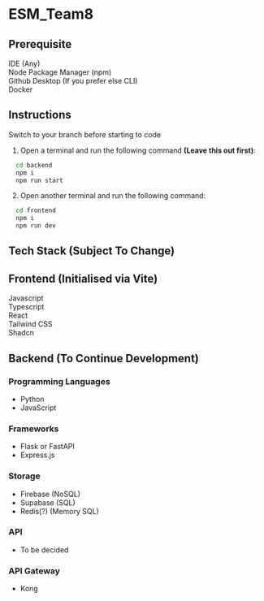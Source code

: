 # ESM_Team8

## Prerequisite
IDE (Any) <br>
Node Package Manager (npm) <br>
Github Desktop (If you prefer else CLI) <br>
Docker <br>

## Instructions

Switch to your branch before starting to code <br>

1. Open a terminal and run the following command <b>(Leave this out first)</b>:
```bash
  cd backend
  npm i
  npm run start
```
2. Open another terminal and run the following command:
```bash
  cd frontend
  npm i
  npm run dev
```
 
## Tech Stack (Subject To Change)

## Frontend (Initialised via Vite)
Javascript <br>
Typescript <br>
React <br>
Tailwind CSS <br>
Shadcn <br>

## Backend (To Continue Development)
### Programming Languages
- Python <br>
- JavaScript <br>

### Frameworks
- Flask or FastAPI <br>
- Express.js <br>

### Storage
- Firebase (NoSQL) <br>
- Supabase (SQL) <br>
- Redis(?) (Memory SQL) <br>

### API
- To be decided

### API Gateway
- Kong


